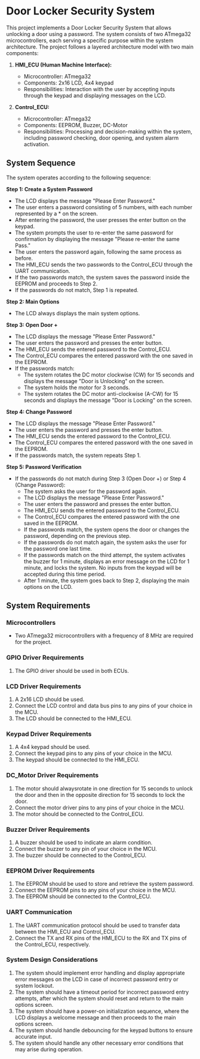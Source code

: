 # Door Locker Security System

This project implements a Door Locker Security System that allows unlocking a door using a password. The system consists of two ATmega32 microcontrollers, each serving a specific purpose within the system architecture. The project follows a layered architecture model with two main components:

1. **HMI_ECU (Human Machine Interface):**
   - Microcontroller: ATmega32
   - Components: 2x16 LCD, 4x4 keypad
   - Responsibilities: Interaction with the user by accepting inputs through the keypad and displaying messages on the LCD.

2. **Control_ECU:**
   - Microcontroller: ATmega32
   - Components: EEPROM, Buzzer, DC-Motor
   - Responsibilities: Processing and decision-making within the system, including password checking, door opening, and system alarm activation.

## System Sequence

The system operates according to the following sequence:

**Step 1: Create a System Password**
- The LCD displays the message "Please Enter Password."
- The user enters a password consisting of 5 numbers, with each number represented by a * on the screen.
- After entering the password, the user presses the enter button on the keypad.
- The system prompts the user to re-enter the same password for confirmation by displaying the message "Please re-enter the same Pass."
- The user enters the password again, following the same process as before.
- The HMI_ECU sends the two passwords to the Control_ECU through the UART communication.
- If the two passwords match, the system saves the password inside the EEPROM and proceeds to Step 2.
- If the passwords do not match, Step 1 is repeated.

**Step 2: Main Options**
- The LCD always displays the main system options.

**Step 3: Open Door +**
- The LCD displays the message "Please Enter Password."
- The user enters the password and presses the enter button.
- The HMI_ECU sends the entered password to the Control_ECU.
- The Control_ECU compares the entered password with the one saved in the EEPROM.
- If the passwords match:
  - The system rotates the DC motor clockwise (CW) for 15 seconds and displays the message "Door is Unlocking" on the screen.
  - The system holds the motor for 3 seconds.
  - The system rotates the DC motor anti-clockwise (A-CW) for 15 seconds and displays the message "Door is Locking" on the screen.

**Step 4: Change Password**
- The LCD displays the message "Please Enter Password."
- The user enters the password and presses the enter button.
- The HMI_ECU sends the entered password to the Control_ECU.
- The Control_ECU compares the entered password with the one saved in the EEPROM.
- If the passwords match, the system repeats Step 1.

**Step 5: Password Verification**
- If the passwords do not match during Step 3 (Open Door +) or Step 4 (Change Password):
  - The system asks the user for the password again.
  - The LCD displays the message "Please Enter Password."
  - The user enters the password and presses the enter button.
  - The HMI_ECU sends the entered password to the Control_ECU.
  - The Control_ECU compares the entered password with the one saved in the EEPROM.
  - If the passwords match, the system opens the door or changes the password, depending on the previous step.
  - If the passwords do not match again, the system asks the user for the password one last time.
  - If the passwords match on the third attempt, the system activates the buzzer for 1 minute, displays an error message on the LCD for 1 minute, and locks the system. No inputs from the keypad will be accepted during this time period.
  - After 1 minute, the system goes back to Step 2, displaying the main options on the LCD.

## System Requirements

### Microcontrollers
- Two ATmega32 microcontrollers with a frequency of 8 MHz are required for the project.

### GPIO Driver Requirements
1. The GPIO driver should be used in both ECUs.

### LCD Driver Requirements
1. A 2x16 LCD should be used.
2. Connect the LCD control and data bus pins to any pins of your choice in the MCU.
3. The LCD should be connected to the HMI_ECU.

### Keypad Driver Requirements
1. A 4x4 keypad should be used.
2. Connect the keypad pins to any pins of your choice in the MCU.
3. The keypad should be connected to the HMI_ECU.

### DC_Motor Driver Requirements
1. The motor should alwaysrotate in one direction for 15 seconds to unlock the door and then in the opposite direction for 15 seconds to lock the door.
2. Connect the motor driver pins to any pins of your choice in the MCU.
3. The motor should be connected to the Control_ECU.

### Buzzer Driver Requirements
1. A buzzer should be used to indicate an alarm condition.
2. Connect the buzzer to any pin of your choice in the MCU.
3. The buzzer should be connected to the Control_ECU.

### EEPROM Driver Requirements
1. The EEPROM should be used to store and retrieve the system password.
2. Connect the EEPROM pins to any pins of your choice in the MCU.
3. The EEPROM should be connected to the Control_ECU.

### UART Communication
1. The UART communication protocol should be used to transfer data between the HMI_ECU and Control_ECU.
2. Connect the TX and RX pins of the HMI_ECU to the RX and TX pins of the Control_ECU, respectively.

### System Design Considerations
1. The system should implement error handling and display appropriate error messages on the LCD in case of incorrect password entry or system lockout.
2. The system should have a timeout period for incorrect password entry attempts, after which the system should reset and return to the main options screen.
3. The system should have a power-on initialization sequence, where the LCD displays a welcome message and then proceeds to the main options screen.
4. The system should handle debouncing for the keypad buttons to ensure accurate input.
5. The system should handle any other necessary error conditions that may arise during operation.
